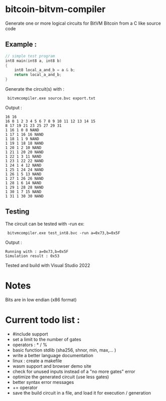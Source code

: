 # bitcoin-bitvm-compiler 

Generate one or more logical circuits for BitVM Bitcoin from a C like source code


## Example :

```c
// simple test program
int8 main(int8 a, int8 b) 
{
	int8 local_a_and_b = a & b;
	return local_a_and_b; 
}
```

Generate the circuit(s) with :
```
 bitvmcompiler.exe source.bvc export.txt
```

Output : 
```
16 16
16 0 1 2 3 4 5 6 7 8 9 10 11 12 13 14 15
8 17 19 21 23 25 27 29 31
1 16 1 0 8 NAND
1 17 1 16 16 NAND
1 18 1 1 9 NAND
1 19 1 18 18 NAND
1 20 1 2 10 NAND
1 21 1 20 20 NAND
1 22 1 3 11 NAND
1 23 1 22 22 NAND
1 24 1 4 12 NAND
1 25 1 24 24 NAND
1 26 1 5 13 NAND
1 27 1 26 26 NAND
1 28 1 6 14 NAND
1 29 1 28 28 NAND
1 30 1 7 15 NAND
1 31 1 30 30 NAND

```

## Testing

The circuit can be tested with -run 
ex:
```Batchfile
 bitvmcompiler.exe test_int8.bvc -run a=0x73,b=0x5F
```
Output : 
```
Running with : a=0x73,b=0x5F
Simulation result : 0x53
```

Tested and build with Visual Studio 2022

# Notes

Bits are in low endian (x86 format)

# Current todo list :

- #include support
- set a limit to the number of gates
- operators : \* / % 
- basic function stdlib (sha256, shnor, min, max,... )
- write a better language documentation
- linux : create a makefile
- wasm support and browser demo site
- check for unused inputs instead of a "no more gates" error
- optimize the generated circuit (use less gates)
- better syntax error messages
- +=  operator
- save the build circuit in a file, and load it for execution / generation 
